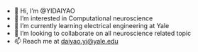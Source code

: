 - 👋 Hi, I’m @YIDAIYAO
- 👀 I’m interested in Computational neuroscience
- 🌱 I’m currently learning electrical engineering at Yale
- 💞️ I’m looking to collaborate on all neuroscience related topic
- 📫 Reach me at daiyao.yi@yale.edu

<!---
YIDAIYAO/YIDAIYAO is a ✨ special ✨ repository because its `README.md` (this file) appears on your GitHub profile.
You can click the Preview link to take a look at your changes.
--->
